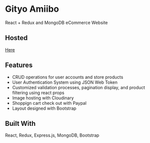 # Gityo Amiibo

React + Redux and MongoDB eCommerce Website

## Hosted 

[Here](http://www.gityoamiibo.com)

## Features

- CRUD operations for user accounts and store products
- User Authentication System using JSON Web Token
- Customized validation processes, pagination display, and product filtering using react props
- Image hosting with Cloudinary
- Shoppign cart check out with Paypal
- Layout designed with Bootstrap

## Built With

React, Redux, Express.js, MongoDB, Bootstrap
